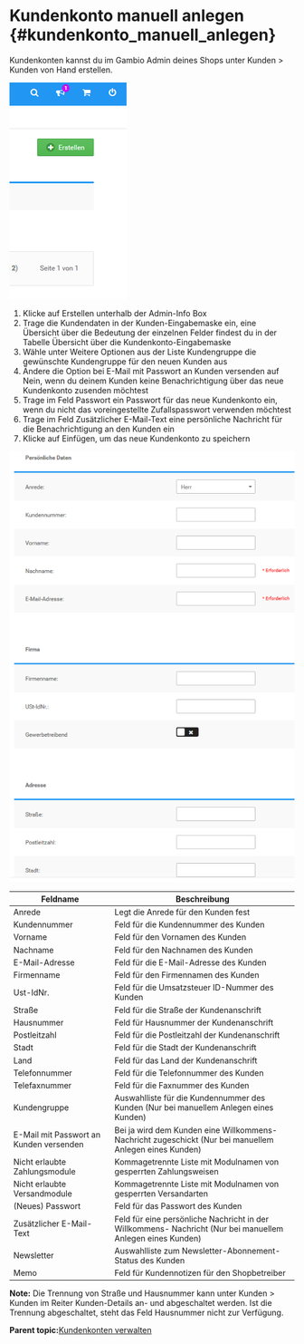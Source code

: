 # Kundenkonto manuell anlegen {#kundenkonto_manuell_anlegen}

Kundenkonten kannst du im Gambio Admin deines Shops unter Kunden \> Kunden von Hand erstellen.

![](Bilder/Abb163_NeuesKundenkontoAnlegen.png "Neues Kundenkonto anlegen")

1.  Klicke auf Erstellen unterhalb der Admin-Info Box
2.  Trage die Kundendaten in der Kunden-Eingabemaske ein, eine Übersicht über die Bedeutung der einzelnen Felder findest du in der Tabelle Übersicht über die Kundenkonto-Eingabemaske
3.  Wähle unter Weitere Optionen aus der Liste Kundengruppe die gewünschte Kundengruppe für den neuen Kunden aus
4.  Ändere die Option bei E-Mail mit Passwort an Kunden versenden auf Nein, wenn du deinem Kunden keine Benachrichtigung über das neue Kundenkonto zusenden möchtest
5.  Trage im Feld Passwort ein Passwort für das neue Kundenkonto ein, wenn du nicht das voreingestellte Zufallspasswort verwenden möchtest
6.  Trage im Feld Zusätzlicher E-Mail-Text eine persönliche Nachricht für die Benachrichtigung an den Kunden ein
7.  Klicke auf Einfügen, um das neue Kundenkonto zu speichern

![](Bilder/Abb164_KundenEingabemaskeGambioAdmin.png "Kunden-Eingabemaske (Gambio Admin)")

|Feldname|Beschreibung|
|--------|------------|
|Anrede|Legt die Anrede für den Kunden fest|
|Kundennummer|Feld für die Kundennummer des Kunden|
|Vorname|Feld für den Vornamen des Kunden|
|Nachname|Feld für den Nachnamen des Kunden|
|E-Mail-Adresse|Feld für die E-Mail-Adresse des Kunden|
|Firmenname|Feld für den Firmennamen des Kunden|
|Ust-IdNr.|Feld für die Umsatzsteuer ID-Nummer des Kunden|
|Straße|Feld für die Straße der Kundenanschrift|
|Hausnummer|Feld für Hausnummer der Kundenanschrift|
|Postleitzahl|Feld für die Postleitzahl der Kundenanschrift|
|Stadt|Feld für die Stadt der Kundenanschrift|
|Land|Feld für das Land der Kundenanschrift|
|Telefonnummer|Feld für die Telefonnummer des Kunden|
|Telefaxnummer|Feld für die Faxnummer des Kunden|
|Kundengruppe|Auswahlliste für die Kundennummer des Kunden \(Nur bei manuellem Anlegen eines Kunden\)|
|E-Mail mit Passwort an Kunden versenden|Bei ja wird dem Kunden eine Willkommens-Nachricht zugeschickt \(Nur bei manuellem Anlegen eines Kunden\)|
|Nicht erlaubte Zahlungsmodule|Kommagetrennte Liste mit Modulnamen von gesperrten Zahlungsweisen|
|Nicht erlaubte Versandmodule|Kommagetrennte Liste mit Modulnamen von gesperrten Versandarten|
|\(Neues\) Passwort|Feld für das Passwort des Kunden|
|Zusätzlicher E-Mail-Text|Feld für eine persönliche Nachricht in der Willkommens- Nachricht \(Nur bei manuellem Anlegen eines Kunden\)|
|Newsletter|Auswahlliste zum Newsletter-Abonnement-Status des Kunden|
|Memo|Feld für Kundennotizen für den Shopbetreiber|

**Note:** Die Trennung von Straße und Hausnummer kann unter Kunden \> Kunden im Reiter Kunden-Details an- und abgeschaltet werden. Ist die Trennung abgeschaltet, steht das Feld Hausnummer nicht zur Verfügung.

**Parent topic:**[Kundenkonten verwalten](12_3_Kundenkonten_verwalten.md)

